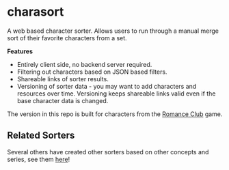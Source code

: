 # charasort
A web based character sorter. Allows users to run through a manual merge sort of their favorite
characters from a set.

**Features**
 * Entirely client side, no backend server required.
 * Filtering out characters based on JSON based filters.
 * Shareable links of sorter results.
 * Versioning of sorter data - you may want to add characters and resources over time. Versioning keeps shareable links valid even if the base character data is changed.
 
The version in this repo is built for characters from the [Romance Club](https://romance-club.fandom.com/wiki/Romance_Club_Wiki)
game.

## Related Sorters
Several others have created other sorters based on other concepts and series, see them [here](https://github.com/execfera/charasort/wiki)!

